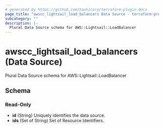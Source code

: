 ```yaml
---
# generated by https://github.com/hashicorp/terraform-plugin-docs
page_title: "awscc_lightsail_load_balancers Data Source - terraform-provider-awscc"
subcategory: ""
description: |-
  Plural Data Source schema for AWS::Lightsail::LoadBalancer
---
```


# awscc_lightsail_load_balancers (Data Source)

Plural Data Source schema for AWS::Lightsail::LoadBalancer



<!-- schema generated by tfplugindocs -->
## Schema

### Read-Only

- **id** (String) Uniquely identifies the data source.
- **ids** (Set of String) Set of Resource Identifiers.


